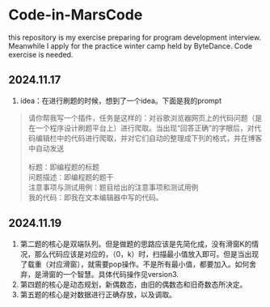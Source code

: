 # Code-in-MarsCode
this repository is my exercise preparing for program development interview. Meanwhile I apply for the practice winter camp held by ByteDance. Code exercise is needed.


## 2024.11.17
1. idea：在进行刷题的时候，想到了一个idea。下面是我的prompt

>请你帮我写一个插件，任务是这样的：对谷歌浏览器网页上的代码问题（是在一个程序设计刷题平台上）进行爬取。当出现“回答正确”的字眼后，对代码编辑栏中的代码进行爬取，并对它们自动的整理成下列的格式，并在博客中自动发送<br>
<br>标题：即编程题的标题
<br>问题描述：即编程题的题干 
<br>注意事项与测试用例：题目给出的注意事项和测试用例
<br>我的代码：即我在文本编辑器中写的代码。

## 2024.11.19
1. 第二题的核心是双端队列。但是做题的思路应该是先简化成，没有滑窗K的情况，那么代码应该是对应的，（0，k）时，扫描最小值放入即可。但是当出现了载重（对应滑窗），就需要pop操作。不是所有最小值，都要加入。如何舍弃，是滑窗的一个智慧。具体代码操作见version3.
2. 第四题的核心是动态规划，新偶数态，由旧的偶数态和旧奇数态所决定。
3. 第五题的核心是对数据进行正确存放，以及调取。